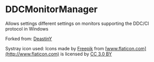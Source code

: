 # DDCMonitorManager
Allows settings different settings on monitors supporting the DDC/CI protocol in Windows

Forked from: [DeastinY](https://github.com/DeastinY/DDCMonitorManager)

Systray icon used:
Icons made by [Freepik](http://www.freepik.com) from [www.flaticon.com](http://www.flaticon.com) is licensed by [CC 3.0 BY](http://creativecommons.org/licenses/by/3.0/)